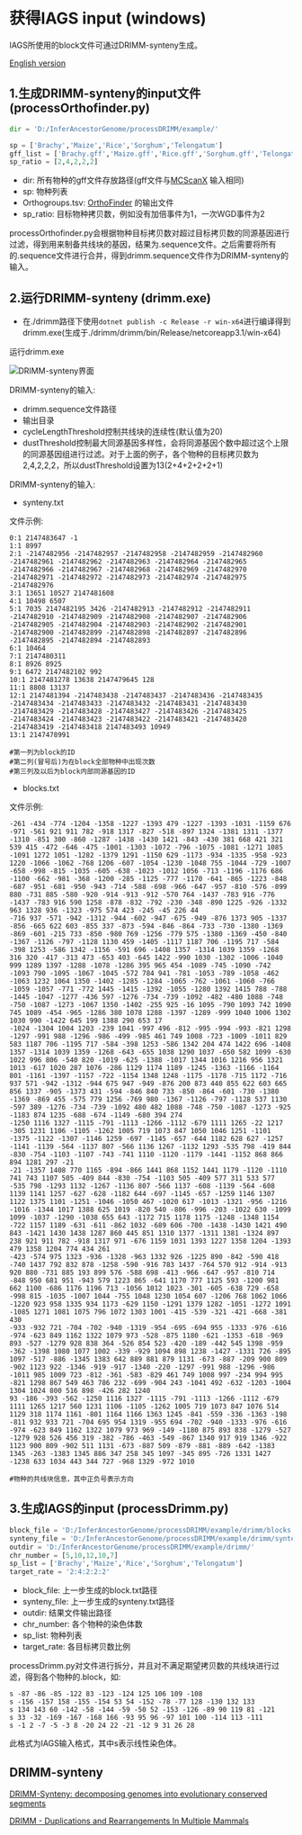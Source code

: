 # 获得IAGS input (windows)

IAGS所使用的block文件可通过DRIMM-synteny生成。

[English version](./README.md)

## 1.生成DRIMM-synteny的input文件 (processOrthofinder.py)

```python
dir = 'D:/InferAncestorGenome/processDRIMM/example/'

sp = ['Brachy','Maize','Rice','Sorghum','Telongatum']
gff_list = ['Brachy.gff','Maize.gff','Rice.gff','Sorghum.gff','Telongatum.gff']
sp_ratio = [2,4,2,2,2]
```

+ dir: 所有物种的gff文件存放路径(gff文件与[MCScanX](https://github.com/wyp1125/MCScanx) 输入相同)
+ sp: 物种列表
+ Orthogroups.tsv: [OrthoFinder](https://github.com/davidemms/OrthoFinder) 的输出文件
+ sp_ratio: 目标物种拷贝数，例如没有加倍事件为1，一次WGD事件为2

processOrthofinder.py会根据物种目标拷贝数对超过目标拷贝数的同源基因进行过滤，得到用来制备共线块的基因，结果为.sequence文件。之后需要将所有的.sequence文件进行合并，得到drimm.sequence文件作为DRIMM-synteny的输入。

## 2.运行DRIMM-synteny (drimm.exe)

+ 在./drimm路径下使用`dotnet publish -c Release -r win-x64`进行编译得到drimm.exe(生成于./drimm/drimm/bin/Release/netcoreapp3.1/win-x64)

运行drimm.exe

![DRIMM-synteny界面](https://s1.328888.xyz/2022/04/23/2R9HB.png)

DRIMM-synteny的输入:
+ drimm.sequence文件路径
+ 输出目录
+ cycleLengthThreshold控制共线块的连续性(默认值为20)
+ dustThreshold控制最大同源基因多样性，会将同源基因个数中超过这个上限的同源基因组进行过滤。对于上面的例子，各个物种的目标拷贝数为2,4,2,2,2，所以dustThreshold设置为13(2+4+2+2+2+1)

DRIMM-synteny的输入:
+ synteny.txt

文件示例:
```
0:1 2147483647 -1 
1:1 8997 
2:1 -2147482956 -2147482957 -2147482958 -2147482959 -2147482960 -2147482961 -2147482962 -2147482963 -2147482964 -2147482965 -2147482966 -2147482967 -2147482968 -2147482969 -2147482970 -2147482971 -2147482972 -2147482973 -2147482974 -2147482975 -2147482976 
3:1 13651 10527 2147481608 
4:1 10498 6507 
5:1 7035 2147482195 3426 -2147482913 -2147482912 -2147482911 -2147482910 -2147482909 -2147482908 -2147482907 -2147482906 -2147482905 -2147482904 -2147482903 -2147482902 -2147482901 -2147482900 -2147482899 -2147482898 -2147482897 -2147482896 -2147482895 -2147482894 -2147482893 
6:1 10464 
7:1 2147480311 
8:1 8926 8925 
9:1 6472 2147482102 992 
10:1 2147481278 13638 2147479645 128 
11:1 8808 13137 
12:1 2147481394 -2147483438 -2147483437 -2147483436 -2147483435 -2147483434 -2147483433 -2147483432 -2147483431 -2147483430 -2147483429 -2147483428 -2147483427 -2147483426 -2147483425 -2147483424 -2147483423 -2147483422 -2147483421 -2147483420 -2147483419 -2147483418 2147483493 10949 
13:1 2147478991 

#第一列为block的ID
#第二列(冒号后)为在block全部物种中出现次数
#第三列及以后为block内部同源基因的ID
```
+ blocks.txt

文件示例:
```
-261 -434 -774 -1204 -1358 -1227 -1393 479 -1227 -1393 -1031 -1159 676 -971 -561 921 911 782 -918 1317 -827 -518 -897 1324 -1381 1311 -1377 -1310 -851 300 -860 -1287 -1438 -1430 1421 -843 -430 381 668 421 321 539 415 -472 -646 -475 -1001 -1303 -1072 -796 -1075 -1081 -1271 1085 -1091 1272 1051 -1282 -1379 1291 -1150 629 -1173 -934 -1335 -958 -923 1220 -1066 -1062 -768 1206 -607 -1054 -1230 -1048 755 -1044 -729 -1007 -658 -998 -815 -1035 -605 -638 -1023 -1012 1056 -713 -1196 -1176 686 -1100 -662 -981 -368 -1200 -285 -1125 -777 -1170 -641 -865 -1223 -848 -687 -951 -681 -950 -943 -714 -588 -698 -966 -647 -957 -810 -576 -899 880 -731 885 -580 -920 -914 -913 -912 -570 764 -1437 -783 916 -776 -1437 -783 916 590 1258 -878 -832 -792 -230 -348 -890 1225 -926 -1332 963 1328 936 -1323 -975 574 423 -245 -45 226 44 
-716 937 -571 -942 -1312 -944 -602 -947 -675 -949 -876 1373 905 -1337 -856 -665 622 603 -855 337 -873 -594 -846 -864 -733 -730 -1380 -1369 -869 -601 -215 733 -850 -980 769 -1256 -779 575 -1380 -1369 -450 -840 -1367 -1126 -797 -1128 1130 459 -1405 -1117 1187 706 -1195 717 -584 -398 1253 -586 1342 -1156 -591 696 -1408 1357 -1314 1039 1359 -1268 316 320 -417 -313 473 -653 403 -645 1422 -990 1030 -1302 -1006 -1040 999 1289 1397 -1288 -1078 -1286 395 965 454 -1089 -745 -1090 -742 -1093 790 -1095 -1067 -1045 -572 784 941 -781 -1053 -789 -1058 -462 -1063 1232 1064 1350 -1402 -1285 -1284 -1065 -762 -1061 -1060 -766 -1059 -1057 -771 -772 1445 -1415 -1392 -1055 -1280 1392 1415 788 -788 -1445 -1047 -1277 -436 597 -1276 -734 -739 -1092 -482 -480 1088 -748 -750 -1087 -1273 -1067 1350 -1402 -255 925 -16 1095 -790 1093 742 1090 745 1089 -454 -965 -1286 380 1078 1288 -1397 -1289 -999 1040 1006 1302 1030 990 -1422 645 199 1388 290 653 17 
-1024 -1304 1004 1203 -239 1041 -997 496 -812 -995 -994 -993 -821 1298 -1297 -991 988 -1296 -986 -499 -985 461 749 1008 -723 -1009 -1011 829 583 1187 706 -1195 717 -584 -398 1253 -586 1342 204 474 1422 696 -1408 1357 -1314 1039 1359 -1268 -643 -655 1038 1290 1037 -650 582 1099 -630 1022 996 806 -540 820 -1019 -625 -1388 -1017 1344 1016 1216 956 1321 1013 -617 1020 287 1076 -286 1129 1174 1189 -1245 -1363 -1166 -1164 801 -1161 -1397 -1157 -722 -1154 1348 1248 -1175 -1178 -715 1172 -716 937 571 -942 -1312 -944 675 947 -949 -876 200 873 440 855 622 603 665 856 1337 -905 -1373 431 -594 -846 840 733 -850 -864 -601 -730 -1380 -1369 -869 455 -575 779 1256 -769 980 -1367 -1126 -797 -1128 537 1130 -597 389 -1276 -734 -739 -1092 480 482 1088 -748 -750 -1087 -1273 -925 -1183 874 1235 -688 -674 -1149 -680 394 274 
-1250 1116 1327 -1115 -791 -1113 -1266 -1112 -679 1111 1265 -22 1217 -305 1231 1106 -1105 -1262 1005 719 1073 847 1050 1046 1251 -1101 -1375 -1122 -1307 -1146 1259 -697 -1145 -657 -644 1182 628 627 -1257 -1141 -1139 -564 -1137 807 -566 1136 1267 -1132 1293 -535 798 -419 844 -830 -754 -1103 -1107 -743 -741 1110 -1120 -1179 -1441 -1152 868 866 894 1281 297 -21 
-21 -1357 1408 770 1165 -894 -866 1441 868 1152 1441 1179 -1120 -1110 741 743 1107 505 -409 844 -830 -754 -1103 505 -409 577 311 533 577 -535 798 -1293 1132 -1267 -1136 807 -566 1137 -608 -1139 -564 -608 1139 1141 1257 -627 -628 -1182 644 -697 -1145 -657 -1259 1146 1307 1122 1375 1101 -1251 -1046 -1050 467 -1020 617 -1013 -1321 -956 -1216 -1016 -1344 1017 1388 625 1019 -820 540 -806 -996 -203 -1022 630 -1099 1099 -1037 -1290 -1038 655 643 -1172 715 1178 1175 -1248 -1348 1154 -722 1157 1189 -631 -611 -862 1032 -689 606 -700 -1438 -1430 1421 490 843 -1421 1430 1438 1287 860 445 851 1310 1377 -1311 1381 -1324 897 238 921 911 782 -918 1317 971 -676 1159 1031 1393 1227 1358 1204 -1393 479 1358 1204 774 434 261 
-423 -574 975 1323 -936 -1328 -963 1332 926 -1225 890 -842 -590 418 -740 1437 792 832 878 -1258 -590 -916 783 1437 -764 570 912 -914 -913 920 880 -731 885 193 899 576 -588 698 -413 -966 -647 -957 -810 714 -848 950 681 951 -943 579 1223 865 -641 1170 777 1125 593 -1200 981 662 1100 -686 1176 1196 713 -1056 1012 1023 -301 -605 -638 729 -658 -998 815 -1035 -1007 1044 -755 1048 1230 1054 607 -1206 768 1062 1066 -1220 923 958 1335 934 1173 -629 1150 -1291 1379 1282 -1051 -1272 1091 -1085 1271 1081 1075 796 1072 1303 1001 -415 -539 -321 -421 -668 -381 430 
-933 -932 721 -704 -702 -940 -1319 -954 -695 -694 955 -1333 -976 -616 -974 -623 849 1162 1322 1079 973 -528 -875 1180 -621 -1353 -618 -969 893 -527 -1279 928 838 364 -526 854 523 -420 -189 -442 545 1398 -959 -362 -1398 1080 1077 1002 -339 -929 1094 898 1238 -1427 -1331 726 -895 1097 -517 -886 -1345 1383 642 889 881 879 1131 -673 -887 -209 900 809 -902 1123 922 -1346 -919 -917 -1340 -220 -1297 -991 988 -1296 -986 -1011 985 1009 723 -812 -361 -583 -829 461 749 1008 997 -234 994 995 -821 1298 867 549 463 786 232 -699 -904 243 -1041 492 -632 -1203 -1004 1304 1024 800 516 898 -426 282 1240 
93 -186 -393 -562 -1250 1116 1327 -1115 -791 -1113 -1266 -1112 -679 1111 1265 1217 560 1231 1106 -1105 -1262 1005 719 1073 847 1076 514 1129 318 1174 1161 -801 1164 1166 1363 1245 -841 -559 -336 -1363 -198 -811 932 933 721 -704 695 954 1319 -955 694 -702 -940 -1333 -976 -616 -974 -623 849 1162 1322 1079 973 969 -149 -1180 875 893 838 -1279 -527 -1279 928 526 456 319 -382 -786 -463 -549 -867 1340 917 919 1346 -922 1123 900 809 -902 511 1131 -673 -887 509 -879 -881 -889 -642 -1383 1345 -263 -1383 1345 886 347 258 345 1097 -345 895 -726 1331 1427 -1238 633 1034 443 344 727 -968 1329 -972 1010 

#物种的共线块信息，其中正负号表示方向
```

## 3.生成IAGS的input (processDrimm.py)

```python
block_file = 'D:/InferAncestorGenome/processDRIMM/example/drimm/blocks.txt'
synteny_file = 'D:/InferAncestorGenome/processDRIMM/example/drimm/synteny.txt'
outdir = 'D:/InferAncestorGenome/processDRIMM/example/drimm/'
chr_number = [5,10,12,10,7]
sp_list = ['Brachy','Maize','Rice','Sorghum','Telongatum']
target_rate = '2:4:2:2:2'
```
+ block_file: 上一步生成的block.txt路径
+ synteny_file: 上一步生成的synteny.txt路径
+ outdir: 结果文件输出路径
+ chr_number: 各个物种的染色体数
+ sp_list: 物种列表
+ target_rate: 各目标拷贝数比例

processDrimm.py对文件进行拆分，并且对不满足期望拷贝数的共线块进行过滤，得到各个物种的.block，如:

```
s -87 -86 -85 -122 83 -123 -124 125 106 109 -108 
s -156 -157 158 -155 -154 53 54 -152 -78 -77 128 -130 132 133 
s 134 143 60 -142 -58 -144 -59 -50 52 -153 -126 -89 90 119 81 -121 
s 33 -32 -169 -167 -168 166 -93 95 96 -97 101 100 -114 113 -111 
s -1 2 -7 -5 -3 8 -20 24 22 -21 -12 9 31 26 28 
```
此格式为IAGS输入格式，其中s表示线性染色体。


## DRIMM-synteny

[DRIMM-Synteny: decomposing genomes into evolutionary conserved segments ](https://academic.oup.com/bioinformatics/article/26/20/2509/193644?login=false)


[DRIMM - Duplications and Rearrangements In Multiple Mammals](http://bix.ucsd.edu/projects/drimm/)
